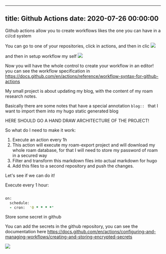 
---
title: Github Actions
date: 2020-07-26 00:00:00
---


Github actions allow you to create workflows likes the one you can have in a ci/cd system

You can go to one of your repositories, click in actions, and then in clic
![](https://firebasestorage.googleapis.com/v0/b/firescript-577a2.appspot.com/o/imgs%2Fapp%2Fkzk-personal%2FdPwdRfxor7.png?alt=media&token=6b3964c5-c580-4312-a5b7-f265056a4dd7)

and then in setup workflow my self ![](https://firebasestorage.googleapis.com/v0/b/firescript-577a2.appspot.com/o/imgs%2Fapp%2Fkzk-personal%2FK3yV-cqxV0.png?alt=media&token=e27cef5e-780e-4cde-87e1-39e8f72b7278)

Now you will have the whole control to create your workflow in an editor! you can see the workflow specification in https://docs.github.com/en/actions/reference/workflow-syntax-for-github-actions

My small project is about updating my blog, with the content of my roam research notes. 


Basically there are some notes that have a special annotation `blog:: ` that I want to import them into my hugo static generated blog

HERE SHOULD GO A HAND DRAW ARCHITECTURE OF THE PROJECT!

So what do I need to make it work:

1. Execute an action every 1h
2. This action will execute my roam-export project and will download my whole roam database, for that I will need to store my password of roam in a secured way
3. Filter and transform this markdown files into actual markdown for hugo
4. Add this files to a second repository and push the changes.

Let's see if we can do it!


Execute every 1 hour:


```clojure

on:
  schedule:
  - cron:  '0 * * * *'
```




Store some secret in github

You can add the secrets in the github repository, you can see the documentation here https://docs.github.com/en/actions/configuring-and-managing-workflows/creating-and-storing-encrypted-secrets

![](https://firebasestorage.googleapis.com/v0/b/firescript-577a2.appspot.com/o/imgs%2Fapp%2Fkzk-personal%2FZ-MHFreq9L.png?alt=media&token=9a5765f6-6ef6-4be4-8eee-5073c8dcb6db)




